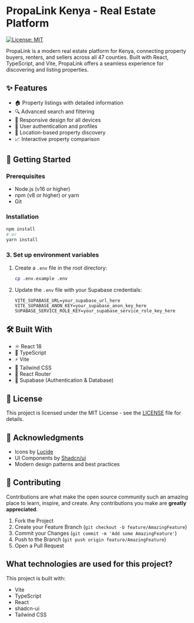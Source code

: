 # PropaLink Kenya - Real Estate Platform

[![License: MIT](https://img.shields.io/badge/License-MIT-yellow.svg)](https://opensource.org/licenses/MIT)

PropaLink is a modern real estate platform for Kenya, connecting property buyers, renters, and sellers across all 47 counties. Built with React, TypeScript, and Vite, PropaLink offers a seamless experience for discovering and listing properties.

## ✨ Features

- 🏠 Property listings with detailed information
- 🔍 Advanced search and filtering
- 📱 Responsive design for all devices
- 🔐 User authentication and profiles
- 📍 Location-based property discovery
- 📈 Interactive property comparison

## 🚀 Getting Started

### Prerequisites

- Node.js (v16 or higher)
- npm (v8 or higher) or yarn
- Git

### Installation

```bash
npm install
# or
yarn install
```

### 3. Set up environment variables

1. Create a `.env` file in the root directory:
   ```bash
   cp .env.example .env
   ```

2. Update the `.env` file with your Supabase credentials:
   ```env
   VITE_SUPABASE_URL=your_supabase_url_here
   VITE_SUPABASE_ANON_KEY=your_supabase_anon_key_here
   SUPABASE_SERVICE_ROLE_KEY=your_supabase_service_role_key_here
   ```

## 🛠️ Built With

- ⚛️ React 18
- 🔷 TypeScript
- ⚡ Vite
- 🎨 Tailwind CSS
- 🔄 React Router
- 🔐 Supabase (Authentication & Database)

## 📄 License

This project is licensed under the MIT License - see the [LICENSE](LICENSE) file for details.

## 🙏 Acknowledgments

- Icons by [Lucide](https://lucide.dev/)
- UI Components by [Shadcn/ui](https://ui.shadcn.com/)
- Modern design patterns and best practices

## 🤝 Contributing

Contributions are what make the open source community such an amazing place to learn, inspire, and create. Any contributions you make are **greatly appreciated**.

1. Fork the Project
2. Create your Feature Branch (`git checkout -b feature/AmazingFeature`)
3. Commit your Changes (`git commit -m 'Add some AmazingFeature'`)
4. Push to the Branch (`git push origin feature/AmazingFeature`)
5. Open a Pull Request

## What technologies are used for this project?

This project is built with:

- Vite
- TypeScript
- React
- shadcn-ui
- Tailwind CSS

